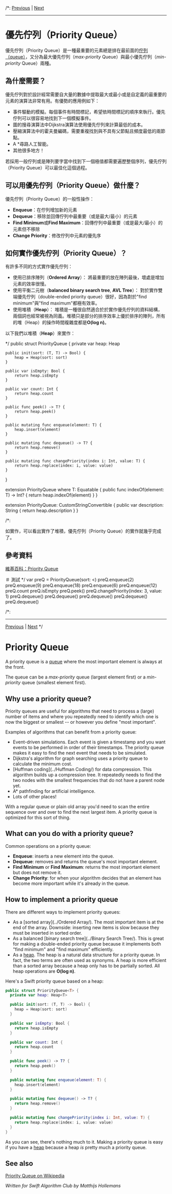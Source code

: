 /*:
[Previous](@previous) | [Next](@next)
***

# 優先佇列（Priority Queue）

優先佇列（Priority Queue）是一種最重要的元素總是排在最前面的[佇列（queue）](Queue)，又分為最大優先佇列（*max-priority* Queue）與最小優先佇列（*min-priority* Queue）兩種。

## 為什麼需要？

優先佇列對於設計經常需要自大量的數據中提取最大或最小或是自定義的最重要的元素的演算法非常有用。有優勢的應用例如下：

- 事件驅動的模擬。每個事件有時間標記，希望依時間標記的順序來執行。優先佇列可以很容易地找到下一個模擬事件。
- 圖的搜尋演算法中Dijkstra演算法使用優先佇列來計算最低的成本。
- 壓縮演算法中的霍夫曼編碼，需要重複找到與不具有父節點且頻度最低的兩節點。
- A *尋路人工智能。
- 其他很多地方！

若採用一般佇列或是陣列要字當中找到下一個極值都需要遍歷整個序列，優先佇列（Priority Queue）可以最佳化這個過程。

## 可以用優先佇列（Priority Queue）做什麼？

優先佇列（Priority Queue）的一般性操作：

- **Enqueue**：在佇列增加新的元素
- **Dequeue**：移除並回傳佇列中最重要（或是最大/最小）的元素
- **Find Minimum**或**Find Maximum**：回傳佇列中最重要（或是最大/最小）的元素但不移除
- **Change Priority**：修改佇列中元素的優先序

## 如何實作優先佇列（Priority Queue）？

有許多不同的方式實作優先佇列：

- 使用已排序陣列（**Ordered Array**）： 將最重要的放在陣列最後，壞處是增加元素的效率很慢。
- 使用平衡二元樹（**balanced binary search tree**, **AVL Tree**）： 對於實作雙端優先佇列（double-ended priority queue）很好，因為對於"find minimum"與"find maximum"都極有效率。
- 使用堆積（**Heap**）： 堆積是一種很自然適合於於實作優先佇列的資料結構，兩個詞也經常被視為同義。堆積只是部分的排序效率上優於排序的陣列，所有的堆（Heap）的操作時間複雜度都是**O(log n)**。

以下我們以堆積（**Heap**）來實作：

*/
public struct PriorityQueue<T> {
	private var heap: Heap<T>
	
	public init(sort: (T, T) -> Bool) {
		heap = Heap(sort: sort)
	}
	
	public var isEmpty: Bool {
		return heap.isEmpty
	}
	
	public var count: Int {
		return heap.count
	}
	
	public func peek() -> T? {
		return heap.peek()
	}
	
	public mutating func enqueue(element: T) {
		heap.insert(element)
	}
	
	public mutating func dequeue() -> T? {
		return heap.remove()
	}
	
	public mutating func changePriority(index i: Int, value: T) {
		return heap.replace(index: i, value: value)
	}
}

extension PriorityQueue where T: Equatable {
	public func indexOf(element: T) -> Int? {
		return heap.indexOf(element)
	}
}

extension PriorityQueue: CustomStringConvertible {
	public var description: String {
			return heap.description
	}
}

/*:

如實作，可以看出實作了堆積，優先佇列（Priority Queue）的實作就幾乎完成了。

## 參考資料

[維基百科：Priority Queue](https://en.wikipedia.org/wiki/Priority_queue)

＃ 測試
*/
var preQ = PriorityQueue<Int>(sort: <)
preQ.enqueue(2)
preQ.enqueue(9)
preQ.enqueue(18)
preQ.enqueue(6)
preQ.enqueue(12)
preQ.count
preQ.isEmpty
preQ.peek()
preQ.changePriority(index: 3, value: 1)
preQ.dequeue()
preQ.dequeue()
preQ.dequeue()
preQ.dequeue()
preQ.dequeue()

/*:
***
[Previous](@previous) | [Next](@next)
*/



# Priority Queue

A priority queue is a [queue](../Queue/) where the most important element is always at the front.

The queue can be a *max-priority* queue (largest element first) or a *min-priority* queue (smallest element first).

## Why use a priority queue?

Priority queues are useful for algorithms that need to process a (large) number of items and where you repeatedly need to identify which one is now the biggest or smallest -- or however you define "most important".

Examples of algorithms that can benefit from a priority queue: 

- Event-driven simulations. Each event is given a timestamp and you want events to be performed in order of their timestamps. The priority queue makes it easy to find the next event that needs to be simulated.
- Dijkstra's algorithm for graph searching uses a priority queue to calculate the minimum cost.
- [Huffman coding](../Huffman Coding/) for data compression. This algorithm builds up a compression tree. It repeatedly needs to find the two nodes with the smallest frequencies that do not have a parent node yet.
- A* pathfinding for artificial intelligence.
- Lots of other places!

With a regular queue or plain old array you'd need to scan the entire sequence over and over to find the next largest item. A priority queue is optimized for this sort of thing.

## What can you do with a priority queue?

Common operations on a priority queue:

- **Enqueue**: inserts a new element into the queue.
- **Dequeue**: removes and returns the queue's most important element.
- **Find Minimum** or **Find Maximum**: returns the most important element but does not remove it.
- **Change Priority**: for when your algorithm decides that an element has become more important while it's already in the queue.

## How to implement a priority queue

There are different ways to implement priority queues:

- As a [sorted array](../Ordered Array/). The most important item is at the end of the array. Downside: inserting new items is slow because they must be inserted in sorted order.
- As a balanced [binary search tree](../Binary Search Tree/). This is great for making a double-ended priority queue because it implements both "find minimum" and "find maximum" efficiently.
- As a [heap](../Heap/). The heap is a natural data structure for a priority queue. In fact, the two terms are often used as synonyms. A heap is more efficient than a sorted array because a heap only has to be partially sorted. All heap operations are **O(log n)**.

Here's a Swift priority queue based on a heap:

```swift
public struct PriorityQueue<T> {
  private var heap: Heap<T>

  public init(sort: (T, T) -> Bool) {
    heap = Heap(sort: sort)
  }

  public var isEmpty: Bool {
    return heap.isEmpty
  }

  public var count: Int {
    return heap.count
  }

  public func peek() -> T? {
    return heap.peek()
  }

  public mutating func enqueue(element: T) {
    heap.insert(element)
  }

  public mutating func dequeue() -> T? {
    return heap.remove()
  }

  public mutating func changePriority(index i: Int, value: T) {
    return heap.replace(index: i, value: value)
  }
}
```

As you can see, there's nothing much to it. Making a priority queue is easy if you have a [heap](../Heap/) because a heap *is* pretty much a priority queue.

## See also

[Priority Queue on Wikipedia](https://en.wikipedia.org/wiki/Priority_queue)

*Written for Swift Algorithm Club by Matthijs Hollemans*
